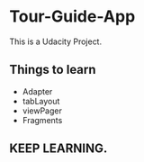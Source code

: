 # Tour-Guide-App

This is a Udacity Project. 

## Things to learn

- Adapter
- tabLayout
- viewPager
- Fragments

## KEEP LEARNING.
